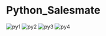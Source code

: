 # Python_Salesmate
![py1](https://user-images.githubusercontent.com/99579800/177520634-599f60a1-283a-4110-9878-aff5a428a625.jpg)
![py2](https://user-images.githubusercontent.com/99579800/177520668-265474eb-1cf7-4728-b09e-a6fc8b4a03fd.jpg)
![py3](https://user-images.githubusercontent.com/99579800/177520677-461b9391-3970-418c-8b3c-fd9163bb33be.jpg)
![py4](https://user-images.githubusercontent.com/99579800/177520687-08682b24-f753-4fe1-b5ed-c5d35c5234c7.jpg)
